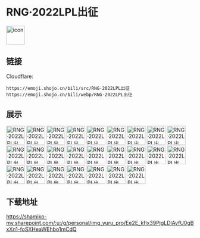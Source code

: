 # RNG·2022LPL出征
<img src="https://emoji.shojo.cn/bili/src/RNG·2022LPL出征/icon.png" width="50" height="50" alt="icon">

## 链接
Cloudflare:
```
https://emoji.shojo.cn/bili/src/RNG·2022LPL出征
https://emoji.shojo.cn/bili/webp/RNG·2022LPL出征
```
## 展示
<img src="https://emoji.shojo.cn/bili/src/RNG·2022LPL出征/RNG·2022LPL出征-666.png" width="50" height="50" alt="RNG·2022LPL出征-666">
<img src="https://emoji.shojo.cn/bili/src/RNG·2022LPL出征/RNG·2022LPL出征-emmm.png" width="50" height="50" alt="RNG·2022LPL出征-emmm">
<img src="https://emoji.shojo.cn/bili/src/RNG·2022LPL出征/RNG·2022LPL出征-RNG.png" width="50" height="50" alt="RNG·2022LPL出征-RNG">
<img src="https://emoji.shojo.cn/bili/src/RNG·2022LPL出征/RNG·2022LPL出征-霸气.png" width="50" height="50" alt="RNG·2022LPL出征-霸气">
<img src="https://emoji.shojo.cn/bili/src/RNG·2022LPL出征/RNG·2022LPL出征-比心.png" width="50" height="50" alt="RNG·2022LPL出征-比心">
<img src="https://emoji.shojo.cn/bili/src/RNG·2022LPL出征/RNG·2022LPL出征-不会吧.png" width="50" height="50" alt="RNG·2022LPL出征-不会吧">
<img src="https://emoji.shojo.cn/bili/src/RNG·2022LPL出征/RNG·2022LPL出征-超凶的.png" width="50" height="50" alt="RNG·2022LPL出征-超凶的">
<img src="https://emoji.shojo.cn/bili/src/RNG·2022LPL出征/RNG·2022LPL出征-锤一局.png" width="50" height="50" alt="RNG·2022LPL出征-锤一局">
<img src="https://emoji.shojo.cn/bili/src/RNG·2022LPL出征/RNG·2022LPL出征-紧张.png" width="50" height="50" alt="RNG·2022LPL出征-紧张">
<img src="https://emoji.shojo.cn/bili/src/RNG·2022LPL出征/RNG·2022LPL出征-绝望.png" width="50" height="50" alt="RNG·2022LPL出征-绝望">
<img src="https://emoji.shojo.cn/bili/src/RNG·2022LPL出征/RNG·2022LPL出征-来抓人了.png" width="50" height="50" alt="RNG·2022LPL出征-来抓人了">
<img src="https://emoji.shojo.cn/bili/src/RNG·2022LPL出征/RNG·2022LPL出征-连跪.png" width="50" height="50" alt="RNG·2022LPL出征-连跪">
<img src="https://emoji.shojo.cn/bili/src/RNG·2022LPL出征/RNG·2022LPL出征-美滋滋.png" width="50" height="50" alt="RNG·2022LPL出征-美滋滋">
<img src="https://emoji.shojo.cn/bili/src/RNG·2022LPL出征/RNG·2022LPL出征-逆风翻盘.png" width="50" height="50" alt="RNG·2022LPL出征-逆风翻盘">
<img src="https://emoji.shojo.cn/bili/src/RNG·2022LPL出征/RNG·2022LPL出征-起飞.png" width="50" height="50" alt="RNG·2022LPL出征-起飞">
<img src="https://emoji.shojo.cn/bili/src/RNG·2022LPL出征/RNG·2022LPL出征-求求.png" width="50" height="50" alt="RNG·2022LPL出征-求求">
<img src="https://emoji.shojo.cn/bili/src/RNG·2022LPL出征/RNG·2022LPL出征-人呢？.png" width="50" height="50" alt="RNG·2022LPL出征-人呢？">
<img src="https://emoji.shojo.cn/bili/src/RNG·2022LPL出征/RNG·2022LPL出征-收到.png" width="50" height="50" alt="RNG·2022LPL出征-收到">
<img src="https://emoji.shojo.cn/bili/src/RNG·2022LPL出征/RNG·2022LPL出征-晚安.png" width="50" height="50" alt="RNG·2022LPL出征-晚安">
<img src="https://emoji.shojo.cn/bili/src/RNG·2022LPL出征/RNG·2022LPL出征-委屈.png" width="50" height="50" alt="RNG·2022LPL出征-委屈">
<img src="https://emoji.shojo.cn/bili/src/RNG·2022LPL出征/RNG·2022LPL出征-稳住.png" width="50" height="50" alt="RNG·2022LPL出征-稳住">
<img src="https://emoji.shojo.cn/bili/src/RNG·2022LPL出征/RNG·2022LPL出征-要坚强.png" width="50" height="50" alt="RNG·2022LPL出征-要坚强">
<img src="https://emoji.shojo.cn/bili/src/RNG·2022LPL出征/RNG·2022LPL出征-耶.png" width="50" height="50" alt="RNG·2022LPL出征-耶">
<img src="https://emoji.shojo.cn/bili/src/RNG·2022LPL出征/RNG·2022LPL出征-优秀.png" width="50" height="50" alt="RNG·2022LPL出征-优秀">
<img src="https://emoji.shojo.cn/bili/src/RNG·2022LPL出征/RNG·2022LPL出征-有毒.png" width="50" height="50" alt="RNG·2022LPL出征-有毒">

## 下载地址

https://shamiko-my.sharepoint.com/:u:/g/personal/img_yuru_pro/Ee2E_kflx39PjgLDlAvfU0gBxXn1-foSXHeaWEhbo1mCdQ